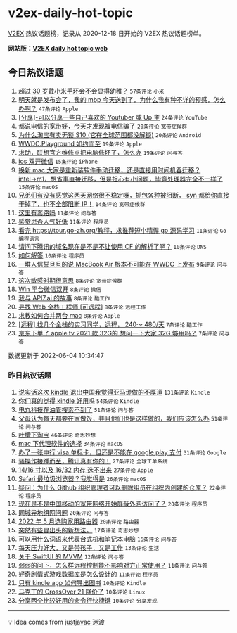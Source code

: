 # v2ex-daily-hot-topic

[V2EX](https://www.v2ex.com/) 热议话题榜，记录从 2020-12-18 日开始的 V2EX 热议话题榜单。

**网站版：[V2EX daily hot topic web](https://boojack.github.io/v2ex-daily-hot-topic-web/)**

## 今日热议话题

<!-- TODAY BEGIN -->

1. [超过 30 岁戴小米手环会不会显得幼稚？](https://www.v2ex.com/t/857218) `57条评论` `小米`
1. [明天就是发布会了，我的 mbp 今天送到了，为什么我有种不详的预感，怎么办啊？](https://www.v2ex.com/t/857213) `47条评论` `Apple`
1. [[分享]-可以分享一些自己喜欢的 Youtuber 或 Up 主](https://www.v2ex.com/t/857214) `24条评论` `YouTube`
1. [都说电信的宽带好，今天才发现被电信骗了](https://www.v2ex.com/t/857227) `20条评论` `宽带症候群`
1. [为什么淘宝有卖无锁 S10 (它在全球范围都没解锁)](https://www.v2ex.com/t/857205) `20条评论` `Android`
1. [WWDC.Playground 如约而至](https://www.v2ex.com/t/857240) `19条评论` `Apple`
1. [求助，联想官方维修点把电脑修坏了，怎么办](https://www.v2ex.com/t/857207) `19条评论` `问与答`
1. [ios 双开微信](https://www.v2ex.com/t/857231) `15条评论` `iPhone`
1. [换新 mac 大家是重新装软件手动迁移，还是直接用时间机器迁移？ intel→m1，想省事直接迁移，但是担心有小问题，毕竟处理器完全不一样了](https://www.v2ex.com/t/857217) `15条评论` `macOS`
1. [兄弟们有没有感觉这两天网络很不稳定呀，抓包各种被阻断， syn 都给你直接干掉了，也不全部阻断 IP！](https://www.v2ex.com/t/857257) `14条评论` `宽带症候群`
1. [这里有套路吗](https://www.v2ex.com/t/857250) `11条评论` `问与答`
1. [感觉思否人气好低](https://www.v2ex.com/t/857216) `11条评论` `程序员`
1. [看完 https://tour.go-zh.org/教程，求推荐短小精悍 go 源码学习](https://www.v2ex.com/t/857215) `11条评论` `Go 编程语言`
1. [请问下腾讯的域名现在是不是不让使用 CF 的解析了啊？](https://www.v2ex.com/t/857230) `10条评论` `DNS`
1. [如何解答](https://www.v2ex.com/t/857225) `10条评论` `程序员`
1. [一堆人信誓旦旦的说 MacBook Air 根本不可能在 WWDC 上发布](https://www.v2ex.com/t/857248) `9条评论` `问与答`
1. [这次敏感时期很意思](https://www.v2ex.com/t/857259) `8条评论` `宽带症候群`
1. [Win 平台微信双开](https://www.v2ex.com/t/857243) `8条评论` `微信`
1. [我与 API7.ai 的故事](https://www.v2ex.com/t/857242) `8条评论` `酷工作`
1. [寻找 Web 全栈工程师 [可远程]](https://www.v2ex.com/t/857209) `8条评论` `远程工作`
1. [求教如何合并两台 mac](https://www.v2ex.com/t/857206) `8条评论` `Apple`
1. [[远程] 找几个全栈的实习同学，远程， 240～ 480/天](https://www.v2ex.com/t/857235) `7条评论` `酷工作`
1. [京东下单了 apple tv 2021 款 32G的 想问一下大家 32G 够用吗？](https://www.v2ex.com/t/857223) `7条评论` `问与答`

数据更新于 2022-06-04 10:34:47

<!-- TODAY END -->

### 昨日热议话题

<!-- YESTERDAY BEGIN -->

1. [说实话这次 kindle 退出中国我觉得亚马逊做的不厚道](https://www.v2ex.com/t/857070) `131条评论` `Kindle`
1. [你们真的觉得 kindle 好用吗](https://www.v2ex.com/t/857141) `54条评论` `Kindle`
1. [电丸科技在油管搜索不到了](https://www.v2ex.com/t/857130) `51条评论` `问与答`
1. [父母认为每天都要在家做饭，并且他们也是这样做的，我们应该怎么办](https://www.v2ex.com/t/857157) `51条评论` `问与答`
1. [吐槽下淘宝](https://www.v2ex.com/t/857116) `46条评论` `奇思妙想`
1. [mac 下代理软件的选择](https://www.v2ex.com/t/857123) `34条评论` `macOS`
1. [办了一张中行 visa 单标卡，但还是不能在 google play 支付](https://www.v2ex.com/t/857088) `31条评论` `Google`
1. [骚操作接踵而至，腾讯真有你的！](https://www.v2ex.com/t/857072) `27条评论` `全球工单系统`
1. [14/16 寸以及 16/32 内存 选不出来](https://www.v2ex.com/t/857079) `27条评论` `Apple`
1. [Safari 最垃圾浏览器？我觉得是](https://www.v2ex.com/t/857110) `26条评论` `macOS`
1. [疑问：为什么 Github 组织管理者可以删除组员在组织内创建的仓库？](https://www.v2ex.com/t/857151) `22条评论` `程序员`
1. [现在是不是中国移动的宽带网络开始屏蔽外网访问了？](https://www.v2ex.com/t/857175) `20条评论` `程序员`
1. [同城异地组网问题](https://www.v2ex.com/t/857171) `20条评论` `问与答`
1. [2022 年 5 月选购家用路由器](https://www.v2ex.com/t/857132) `20条评论` `路由器`
1. [突然有些冒出头的新想法。](https://www.v2ex.com/t/857131) `17条评论` `奇思妙想`
1. [可以用什么词语来代表台式机和笔记本电脑](https://www.v2ex.com/t/857138) `16条评论` `问与答`
1. [每天压力好大，又是带孩子，又是工作](https://www.v2ex.com/t/857188) `13条评论` `生活`
1. [关于 SwiftUI 的 MVVM](https://www.v2ex.com/t/857084) `12条评论` `问与答`
1. [弱弱的问下，怎么样远程控制能不影响对方正常使用？](https://www.v2ex.com/t/857181) `11条评论` `问与答`
1. [好奇剧情式游戏数据库是怎么设计的](https://www.v2ex.com/t/857127) `11条评论` `程序员`
1. [只有 kindle app 如何导出图书](https://www.v2ex.com/t/857150) `10条评论` `Kindle`
1. [马克丁的 CrossOver 21 降价了](https://www.v2ex.com/t/857143) `10条评论` `Linux`
1. [分享两个比较好用的命令行快捷键](https://www.v2ex.com/t/857087) `10条评论` `分享发现`

<!-- YESTERDAY END -->

---

💡 Idea comes from [justjavac 迷渡](https://github.com/justjavac/)
